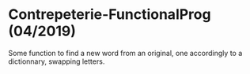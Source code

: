 # Contrepeterie-FunctionalProg (04/2019)

Some function to find a new word from an original, one accordingly to a dictionnary, swapping letters.

